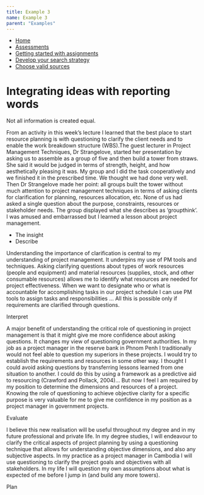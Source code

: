 ```yaml
---
title: Example 3
name: Example 3
parent: "Examples"
---
```

<ul class="breadcrumbs">
	<li><a href="/dewey-design/" tabindex="-1">Home</a></li>
	<li><a href="" tabindex="-1">Assessments</a></li>
	<li><a href="" tabindex="-1">Getting started with assignments</a></li>
	<li><a href="" tabindex="-1">Develop your search strategy</a></li>
	<li><a href="" tabindex="-1">Choose valid sources</a></li>
</ul>
<a id="main-content"></a>
<h1 class="margin-top-zero">Integrating ideas with reporting words</h1>
<p class="lead">Not all information is created equal.</p>

<div class="highlight-grid">
    <p><span aria-labelledby="insight-label" class="color-teal">From an activity in this week’s lecture I learned that the best place to start resource planning is with questioning to clarify the client needs and to enable the work breakdown structure (WBS).</span><span aria-labelledby="describe-label"  class="color-pink">The guest lecturer in Project Management Techniques, Dr Strangelove, started her presentation by asking us to assemble as a group of five and then build a tower from straws. She said it would be judged in terms of strength, height, and how aesthetically pleasing it was. My group and I did the task cooperatively and we finished it in the prescribed time. We thought we had done very well. Then Dr Strangelove made her point: all groups built the tower without much attention to project management techniques in terms of asking clients for clarification for planning, resources allocation, etc. None of us had asked a single question about the purpose, constraints, resources or stakeholder needs. The group displayed what she describes as ‘groupthink’. I was amused and embarrassed but I learned a lesson about project management.</span></p>
    <ul>
        <li><label id="insight-label" class="color-teal">The insight</label></li>
        <li> <label id="describe-label" class="color-pink">Describe</label></li>  
    </ul>
    <p><span aria-labelledby="interpret-label" class="color-green">Understanding the importance of clarification is central to my understanding of project management. It underpins my use of PM tools and techniques. Asking clarifying questions about types of work resources (people and equipment) and material resources (supplies, stock, and other consumable resources) allows me to identify what resources are needed for project effectiveness. When we want to designate who or what is accountable for accomplishing tasks in our project schedule I can use PM tools to assign tasks and responsibilities … All this is possible only if requirements are clarified through questions.</span></p>
    <div><label id="interpret-label" class="color-green">Interpret</label></div>
    <p><span aria-labelledby="evaluate-label" class="color-purple">A major benefit of understanding the critical role of questioning in project management is that it might give me more confidence about asking questions. It changes my view of questioning government authorities. In my job as a project manager in the reserve bank in Phnom Penh I traditionally would not feel able to question my superiors in these projects. I would try to establish the requirements and resources in some other way. I thought I could avoid asking questions by transferring lessons learned from one situation to another. I could do this by using a framework as a predictive aid to resourcing (Crawford and Pollack, 2004)… But now I feel I am required by my position to determine the dimensions and resources of a project. Knowing the role of questioning to achieve objective clarity for a specific purpose is very valuable for me to give me confidence in my position as a project manager in government projects.</span></p>
    <div><label id="evaluate-label" class="color-purple">Evaluate</label></div>
    <p><span aria-labelledby="plan-label" class="color-brown">I believe this new realisation will be useful throughout my degree and in my future professional and private life. In my degree studies, I will endeavour to clarify the critical aspects of project planning by using a questioning technique that allows for understanding objective dimensions, and also any subjective aspects. In my practice as a project manager in Cambodia I will use questioning to clarify the project goals and objectives with all stakeholders. In my life I will question my own assumptions about what is expected of me before I jump in (and build any more towers).</span></p>
    <div><label id="plan-label" class="color-brown">Plan</label></div>
</div>